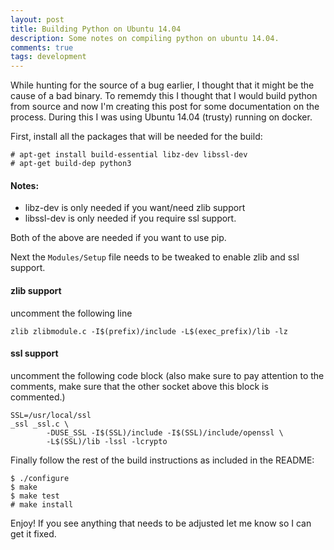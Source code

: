```yaml
---
layout: post
title: Building Python on Ubuntu 14.04
description: Some notes on compiling python on ubuntu 14.04.
comments: true
tags: development
---
```


While hunting for the source of a bug earlier, I thought that it might be the 
cause of a bad binary. To rememdy this I thought that I would build python 
from source and now I'm creating this post for some documentation on the 
process. During this I was using Ubuntu 14.04 (trusty) running on docker.

First, install all the packages that will be needed for the build:

```
# apt-get install build-essential libz-dev libssl-dev
# apt-get build-dep python3
```

#### Notes:

 * libz-dev is only needed if you want/need zlib support
 * libssl-dev is only needed if you require ssl support.

Both of the above are needed if you want to use pip.

Next the `Modules/Setup` file needs to be tweaked to enable zlib and 
ssl support.

#### zlib support

uncomment the following line

`zlib zlibmodule.c -I$(prefix)/include -L$(exec_prefix)/lib -lz`

#### ssl support

uncomment the following code block (also make sure to pay attention to the 
comments, make sure that the other socket above this block is commented.)

```
SSL=/usr/local/ssl
_ssl _ssl.c \
        -DUSE_SSL -I$(SSL)/include -I$(SSL)/include/openssl \
        -L$(SSL)/lib -lssl -lcrypto
```

Finally follow the rest of the build instructions as included in the README:

```
$ ./configure
$ make
$ make test
# make install
```

Enjoy! If you see anything that needs to be adjusted let me know so I can 
get it fixed.